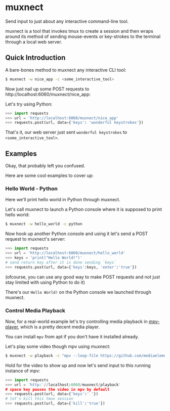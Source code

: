 # muxnect

Send input to just about any interactive command-line tool.

muxnect is a tool that invokes tmux to create a session and then
wraps around its method of sending mouse-events or key-strokes
to the terminal through a local web server.

## Quick Introduction

A bare-bones method to muxnect any interactive CLI tool:
```bash
$ muxnect -w nice_app -c <some_interactive_tool>
```

Now just nail up some POST requests to http://localhost:6060/muxnect/nice_app:

Let's try using Python:
```python
>>> import requests
>>> url = 'http://localhost:6060/muxnect/nice_app'
>>> requests.post(url, data={'keys': 'wonderful keystrokes'})
```

That's it, our web server just sent `wonderful keystrokes`
to `<some_interactive_tool>`.

## Examples

Okay, that probably left you confused.

Here are some cool examples to cover up:

### Hello World - Python

Here we'll print hello world in Python through muxnect.

Let's call muxnect to launch a Python console where it is
supposed to print hello world:
```bash
$ muxnect -w hello_world -c python
```

Now hook up another Python console and using it let's send a POST
request to muxnect's server:
```python
>>> import requests
>>> url = 'http://localhost:6060/muxnect/hello_world'
>>> keys = 'print("Hello World!")'
# send return key after it is done sending `keys`
>>> requests.post(url, data={'keys':keys, 'enter':'true'})
```

(ofcourse, you can use any good way to make POST requests and not just stay
limited with using Python to do it)

There's our `Hello World!` on the Python console we launched through muxnect.

### Control Media Playback

Now, for a real-world example let's try controlling media playback in
[mpv-player](https://github.com/mpv-player/mpv), which is a pretty
decent media player.

You can install `mpv` from apt if you don't have it installed already.

Let's play some video though mpv using muxnect:

```bash
$ muxnect -w playback -c "mpv --loop-file https://github.com/mediaelement/mediaelement-files/raw/master/big_buck_bunny.mp4"
```

Hold for the video to show up and now let's send input to this
running instance of mpv:
```python
>>> import requests
>>> url = 'http:'//localhost:6060/muxnect/playback'
# space key pauses the video in mpv by default
>>> requests.post(url, data={'keys':' '})
# let's kill this tmux session
>>> requests.post(url, data={'kill':'true'})
```
